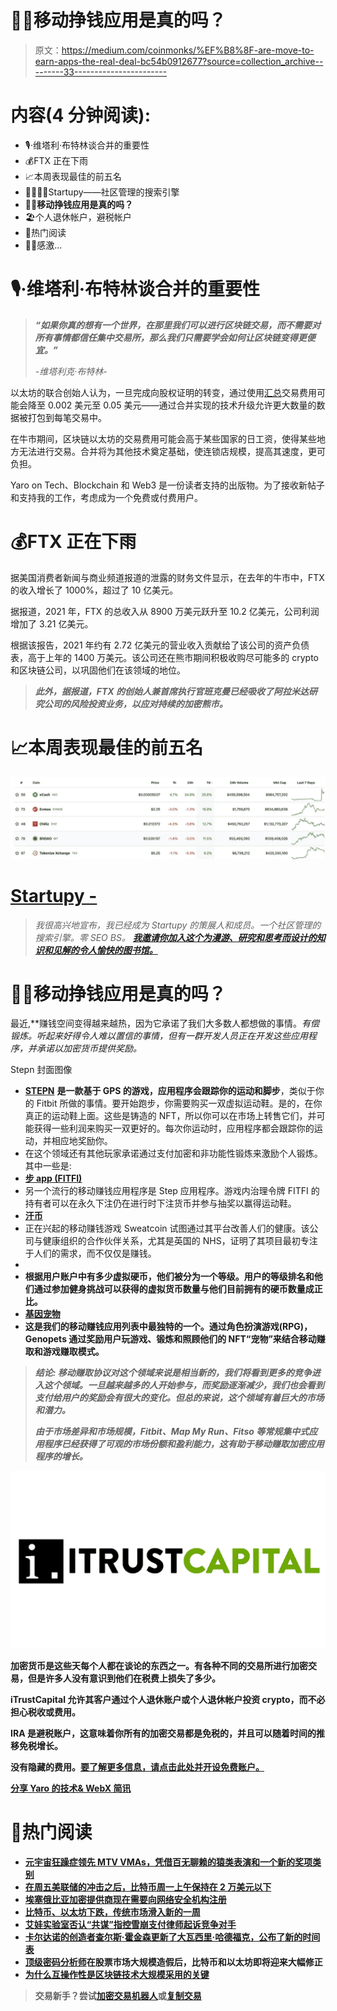 # 🏃‍♂️移动挣钱应用是真的吗？

> 原文：<https://medium.com/coinmonks/%EF%B8%8F-are-move-to-earn-apps-the-real-deal-bc54b0912677?source=collection_archive---------33----------------------->

# 内容(4 分钟阅读):

*   🎙️·维塔利·布特林谈合并的重要性
*   💰FTX 正在下雨
*   📈本周表现最佳的前五名
*   👨‍👩‍👧‍👧Startupy——社区管理的搜索引擎
*   **🏃‍♂️移动挣钱应用是真的吗？**
*   🏖️个人退休帐户，避税帐户
*   📰热门阅读
*   🙏🏻感激…

# 🎙️·维塔利·布特林谈合并的重要性

> ***“如果你真的想有一个世界，在那里我们可以进行区块链交易，而不需要对所有事情都信任集中交易所，那么我们只需要学会如何让区块链变得更便宜。”***
> 
> *-维塔利克·布特林-*

以太坊的联合创始人认为，一旦完成向股权证明的转变，通过使用[汇总](https://www.quicknode.com/guides/infrastructure/introduction-to-ethereum-rollups)交易费用可能会降至 0.002 美元至 0.05 美元——通过合并实现的技术升级允许更大数量的数据被打包到每笔交易中。

在牛市期间，区块链以太坊的交易费用可能会高于某些国家的日工资，使得某些地方无法进行交易。合并将为其他技术奠定基础，使连锁店规模，提高其速度，更可负担。

Yaro on Tech、Blockchain 和 Web3 是一份读者支持的出版物。为了接收新帖子和支持我的工作，考虑成为一个免费或付费用户。

# 💰FTX 正在下雨

据美国消费者新闻与商业频道报道的泄露的财务文件显示，在去年的牛市中，FTX 的收入增长了 1000%，超过了 10 亿美元。

据报道，2021 年，FTX 的总收入从 8900 万美元跃升至 10.2 亿美元，公司利润增加了 3.21 亿美元。

根据该报告，2021 年约有 2.72 亿美元的营业收入贡献给了该公司的资产负债表，高于上年的 1400 万美元。该公司还在熊市期间积极收购尽可能多的 crypto 和区块链公司，以巩固他们在该领域的地位。

> ***此外，据报道，FTX 的创始人兼首席执行官班克曼已经吸收了阿拉米达研究公司的风险投资业务，以应对持续的加密熊市。***

# 📈本周表现最佳的前五名

![](img/5a64dcbb3c5eadb5e307a8feb9fa0f30.png)

# [Startupy -](https://beta.startupy.world/membership/?ref=yarocelis)

> *我很高兴地宣布，我已经成为 Startupy 的策展人和成员。一个社区管理的搜索引擎。零 SEO BS。* [***我邀请你加入这个为漫游、研究和思考而设计的知识和见解的令人愉快的图书馆。***](https://beta.startupy.world/membership/?ref=yarocelis)

# 🏃‍♂️移动挣钱应用是真的吗？

最近,**赚钱空间变得越来越热，因为它承诺了我们大多数人都想做的事情。*有偿锻炼。*听起来好得令人难以置信的事情，但有一群开发人员正在开发这些应用程序，并承诺以加密货币提供奖励。**

Stepn 封面图像

*   [**STEPN**](http://stepn.com/) **是一款基于 GPS 的游戏，应用程序会跟踪你的运动和脚步**，类似于你的 Fitbit 所做的事情。要开始跑步，你需要购买一双虚拟运动鞋。是的，在你真正的运动鞋上面。这些是铸造的 NFT，所以你可以在市场上转售它们，并可能获得一些利润来购买一双更好的。每次你运动时，应用程序都会跟踪你的运动，并相应地奖励你。
*   在这个领域还有其他玩家承诺通过支付加密和非功能性锻炼来激励个人锻炼。其中一些是:
*   [**步 app (FITFI)**](https://step.app/)
*   另一个流行的移动赚钱应用程序是 Step 应用程序。游戏内治理令牌 FITFI 的持有者可以在永久下注仍在进行时下注货币并参与抽奖以赢得运动鞋。
*   [**汗币**](http://sweatco.in/)
*   正在兴起的移动赚钱游戏 Sweatcoin 试图通过其平台改善人们的健康。该公司与健康组织的合作伙伴关系，尤其是英国的 NHS，证明了其项目最初专注于人们的需求，而不仅仅是赚钱。
*   [](http://wirtual.co/)
*   **根据用户账户中有多少虚拟硬币，他们被分为一个等级。用户的等级排名和他们通过参加健身挑战可以获得的虚拟货币数量与他们目前拥有的硬币数量成正比。**
*   **[**基因宠物**](http://genopets.me/)**
*   **这是我们的移动赚钱应用列表中最独特的一个。通过角色扮演游戏(RPG)，Genopets 通过奖励用户玩游戏、锻炼和照顾他们的 NFT“宠物”来结合移动赚取和游戏赚取模式。**

> *****结论:*** *移动赚取协议对这个领域来说是相当新的，我们将看到更多的竞争进入这个领域。一旦越来越多的人开始参与，而奖励逐渐减少，我们也会看到支付给用户的奖励会有很大的变化。但总的来说，这个领域有着巨大的市场和潜力。***
> 
> ***由于市场差异和市场规模，Fitbit、Map My Run、Fitso 等常规集中式应用程序已经获得了可观的市场份额和盈利能力，这有助于移动赚取加密应用程序的增长。***

**![](img/bc2d192111caaba509da8fe5b5daa32c.png)**

**加密货币是这些天每个人都在谈论的东西之一。有各种不同的交易所进行加密交易，但是许多人没有意识到他们在税费上损失了多少。**

**iTrustCapital 允许其客户通过个人退休账户或个人退休帐户投资 crypto，而不必担心税收或费用。**

**IRA 是避税账户，这意味着你所有的加密交易都是免税的，并且可以随着时间的推移免税增长。**

**没有隐藏的费用。[要了解更多信息，请点击此处并开设免费账户。](https://itrustcapital.com/referral100?utm_source=partner&utm_medium=youtube&utm_campaign=partner637&oid=10&affid=637)**

**[分享 Yaro 的技术& WebX 简讯](https://yarocelis.substack.com/?utm_source=substack&utm_medium=email&utm_content=share&action=share)**

# **📰热门阅读**

*   **[**元宇宙狂躁症领先 MTV VMAs，凭借百无聊赖的猿类表演和一个新的奖项类别**](https://coinmarketcap.com/alexandria/article/metaverse-mania-ahead-of-mtv-vmas-with-bored-ape-performance-and-a-new-awards-category)**
*   **[在周五美联储的冲击之后，比特币周一上午保持在 2 万美元以下](https://forkast.news/headlines/bitcoin-below-us20000-friday-fed-shock/)**
*   **[埃塞俄比亚加密提供商现在需要向网络安全机构注册](https://bitcoinist.com/ethiopian-crypto-register-cybersecurity-agency/)**
*   **[比特币、以太坊下跌，传统市场滑入新的一周](https://decrypt.co/108452/bitcoin-ethereum-drop-as-traditional-markets-skid-into-new-week)**
*   **[艾娃实验室否认“共谋”指控雪崩支付律师起诉竞争对手](https://cryptobriefing.com/ava-labs-dismisses-conspiracy-alleging-avalanche-paid-lawyers-sue-competitors/?utm_source=cryptopanic&utm_medium=rss)**
*   **[卡尔达诺的创造者查尔斯·霍金森更新了大瓦西里·哈德福克，公布了新的时间表](https://dailyhodl.com/2022/08/28/cardano-creator-charles-hoskinson-gives-update-on-big-vasil-hardfork-reveals-new-timeline/)**
*   **[顶级密码分析师](https://dailyhodl.com/2022/08/28/steep-corrections-imminent-for-bitcoin-and-ethereum-after-massive-fakeout-in-stock-market-top-crypto-analyst/)在股票市场大规模造假后，比特币和以太坊即将迎来大幅修正**
*   **[为什么互操作性是区块链技术大规模采用的关键](https://cointelegraph.com/news/why-interoperability-is-the-key-to-blockchain-technology-s-mass-adoption)**

> **交易新手？尝试[加密交易机器人](/coinmonks/crypto-trading-bot-c2ffce8acb2a)或[复制交易](/coinmonks/top-10-crypto-copy-trading-platforms-for-beginners-d0c37c7d698c)**